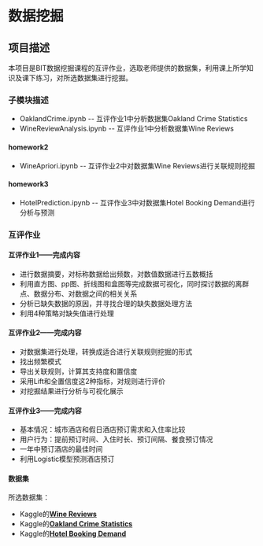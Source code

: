 # 数据挖掘

## 项目描述

本项目是BIT数据挖掘课程的互评作业，选取老师提供的数据集，利用课上所学知识及课下练习，对所选数据集进行挖掘。

### 子模块描述

* OaklandCrime.ipynb -- 互评作业1中分析数据集Oakland Crime Statistics
* WineReviewAnalysis.ipynb -- 互评作业1中分析数据集Wine Reviews

#### homework2

* WineApriori.ipynb -- 互评作业2中对数据集Wine Reviews进行关联规则挖掘

#### homework3

* HotelPrediction.ipynb -- 互评作业3中对数据集Hotel Booking Demand进行分析与预测

### 互评作业

#### 互评作业1——完成内容

- 进行数据摘要，对标称数据给出频数，对数值数据进行五数概括
- 利用直方图、pp图、折线图和盒图等完成数据可视化，同时探讨数据的离群点、数据分布、对数据之间的相关关系
- 分析已缺失数据的原因，并寻找合理的缺失数据处理方法
- 利用4种策略对缺失值进行处理

#### 互评作业2——完成内容

- 对数据集进行处理，转换成适合进行关联规则挖掘的形式
- 找出频繁模式
- 导出关联规则，计算其支持度和置信度
- 采用Lift和全置信度这2种指标，对规则进行评价
- 对挖掘结果进行分析与可视化展示

#### 互评作业3——完成内容

- 基本情况：城市酒店和假日酒店预订需求和入住率比较
- 用户行为：提前预订时间、入住时长、预订间隔、餐食预订情况
- 一年中预订酒店的最佳时间
- 利用Logistic模型预测酒店预订

#### 数据集

所选数据集：

* Kaggle的[**Wine Reviews**](https://www.kaggle.com/zynicide/wine-reviews)
* Kaggle的[**Oakland Crime Statistics**](https://www.kaggle.com/cityofoakland/oakland-crime-statistics-2011-to-2016)
* Kaggle的[**Hotel Booking Demand**](https://www.kaggle.com/jessemostipak/hotel-booking-demand)
